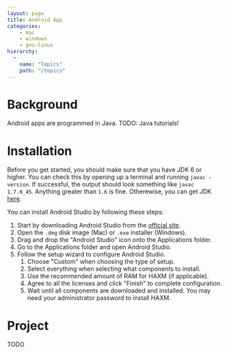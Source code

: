 ```yaml
---
layout: page
title: Android App
categories:
    - mac
    - windows
    - gnu-linux
hierarchy:
  -
    name: "Topics"
    path: "/topics"
---
```


# Background

Android apps are programmed in Java. TODO: Java tutorials!

# Installation

Before you get started, you should make sure that you have JDK 6 or higher. You
can check this by opening up a terminal and running `javac -version`. If
successful, the output should look something like `javac 1.7.0_45`. Anything
greater than `1.6` is fine. Otherewise, you can get JDK [here][jdk-download].

You can install Android Studio by following these steps:

1. Start by downloading Android Studio from the [official site][download].
2. Open the `.dmg` disk image (Mac) or `.exe` installer (Windows).
3. Drag and drop the "Android Studio" icon onto the Applications folder.
4. Go to the Applications folder and open Android Studio.
5. Follow the setup wizard to configure Android Studio.
    1. Choose "Custom" when choosing the type of setup.
    2. Select everything when selecting what components to install.
    3. Use the recommended amount of RAM for HAXM (if applicable).
    4. Agree to all the licenses and click "Finish" to complete 
        configuration.
    5. Wait until all components are downloaded and installed. You
        may need your administrator password to install HAXM.

# Project

TODO

[jdk-download]: http://www.oracle.com/technetwork/java/javase/downloads/index.html
[download]: http://developer.android.com/sdk/index.html
